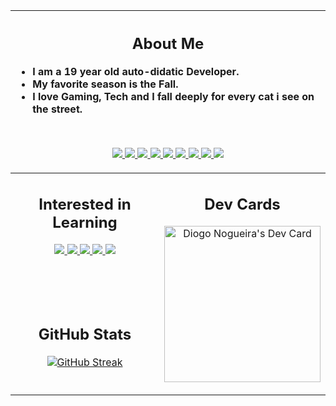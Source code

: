 <table width="800px">
<thead>
<tr>
<th colspan="2" align='left'>
<span align="center">

## About Me

</span>

- I am a 19 year old auto-didatic Developer.
- My favorite season is the Fall.
- I love Gaming, Tech and I fall deeply for every cat i see on the street.

<br>
<p align='center'>
<a href='https://html.com/'>
<img src="https://skillicons.dev/icons?i=html"/>
</a>
<a href='https://www.w3.org/Style/CSS/Overview.en.html'>
<img src="https://skillicons.dev/icons?i=css"/>
</a>
<a href='https://getbootstrap.com/'>
<img src="https://skillicons.dev/icons?i=bootstrap"/>
</a>
<a href='https://www.javascript.com/'>
<img src="https://skillicons.dev/icons?i=js"/>
</a>
<a href='https://nodejs.org/en/'>
<img src="https://skillicons.dev/icons?i=nodejs"/>
</a>
<a href='https://git-scm.com/'>
<img src="https://skillicons.dev/icons?i=git"/>
</a>
<a href='https://reactjs.org/'>
<img src="https://skillicons.dev/icons?i=react"/>
</a>
<a href='https://www.typescriptlang.org/'>
<img src="https://skillicons.dev/icons?i=ts"/>
</a>
<a href='https://styled-components.com/'>
<img src="https://skillicons.dev/icons?i=styledcomponents"/>
</a>
</p>
</th>
</tr>
</thead>
<tbody>
<tr>
<td  valign='top' align="center" width="50%">

## Interested in Learning

<a href='https://tailwindui.com/'>
<img src="https://skillicons.dev/icons?i=tailwind"/>
</a>
<a href='https://nextjs.org/'>
<img src="https://skillicons.dev/icons?i=nextjs"/>
</a>
<a href='https://www.apollographql.com/'>
<img src="https://skillicons.dev/icons?i=apollo"/>
</a>
<a href='https://graphql.org/'>
<img src="https://skillicons.dev/icons?i=graphql"/>
</a>
<a href='https://www.figma.com/'>
<img src="https://skillicons.dev/icons?i=figma"/>
</a>
</td>
<td rowspan="2" align="center" width="50%">

## Dev Cards

<a href="https://app.daily.dev/isneru"><img src="https://api.daily.dev/devcards/7037c080c04b4c1a9c16ad12db5b9f38.png?r=l7l" width="250" alt="Diogo Nogueira's Dev Card"/></a>

</td>
</tr>
<tr>
<td align="center" width="50%">

## GitHub Stats

[![GitHub Streak](https://github-readme-streak-stats.herokuapp.com?user=isneru&theme=buefy-dark&hide_border=true)](https://git.io/streak-stats)

</td>
</tr>
<tr>

</tr>
</tbody>
